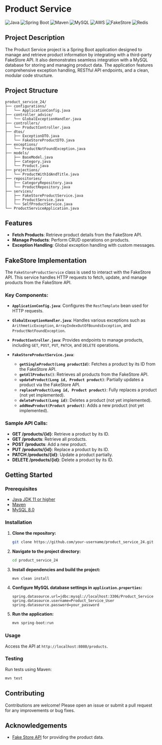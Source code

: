 
# Product Service

![Java](https://img.shields.io/badge/Java-ED8B00?style=for-the-badge&logo=java&logoColor=white)
![Spring Boot](https://img.shields.io/badge/Spring_Boot-6DB33F?style=for-the-badge&logo=spring-boot&logoColor=white)
![Maven](https://img.shields.io/badge/Maven-C71A36?style=for-the-badge&logo=apache-maven&logoColor=white)
![MySQL](https://img.shields.io/badge/MySQL-4479A1?style=for-the-badge&logo=mysql&logoColor=white)
![AWS](https://img.shields.io/badge/AWS-232F3E?style=for-the-badge&logo=amazon-aws&logoColor=white)
![FakeStore](https://img.shields.io/badge/FakeStore-FF4500?style=for-the-badge&logo=fakestore&logoColor=white)
![Redis](https://img.shields.io/badge/Redis-FF0000?style=for-the-badge&logo=redis&logoColor=white)

## Project Description

The Product Service project is a Spring Boot application designed to manage and retrieve product information by integrating with a third-party FakeStore API. It also demonstrates seamless integration with a MySQL database for storing and managing product data. The application features comprehensive exception handling, RESTful API endpoints, and a clean, modular code structure.

## Project Structure

```plaintext
product_service_24/
├── configurations/
│   └── ApplicationConfig.java
├── controller_advice/
│   └── GlobalExceptionHandler.java
├── controllers/
│   └── ProductController.java
├── dtos/
│   ├── ExceptionDTO.java
│   └── FakeStoreProductDTO.java
├── exceptions/
│   └── ProductNotFoundException.java
├── models/
│   ├── BaseModel.java
│   ├── Category.java
│   └── Product.java
├── projections/
│   └── ProductWithIdAndTitle.java
├── repositories/
│   ├── CategoryRepository.java
│   └── ProductRepository.java
├── services/
│   ├── FakeStoreProductService.java
│   ├── ProductService.java
│   └── SelfProductService.java
└── ProductServiceApplication.java

```

## Features

- **Fetch Products**: Retrieve product details from the FakeStore API.
- **Manage Products**: Perform CRUD operations on products.
- **Exception Handling**: Global exception handling with custom messages.


## FakeStore Implementation

The `FakeStoreProductService` class is used to interact with the FakeStore API. This service handles HTTP requests to fetch, update, and manage products from the FakeStore API.

### Key Components:

- **`ApplicationConfig.java`**: Configures the `RestTemplate` bean used for HTTP requests.
  
- **`GlobalExceptionHandler.java`**: Handles various exceptions such as `ArithmeticException`, `ArrayIndexOutOfBoundsException`, and `ProductNotFoundException`.

- **`ProductController.java`**: Provides endpoints to manage products, including `GET`, `POST`, `PUT`, `PATCH`, and `DELETE` operations.

- **`FakeStoreProductService.java`**:
  - **`getSingleProduct(Long productId)`**: Fetches a product by its ID from the FakeStore API.
  - **`getAllProducts()`**: Retrieves all products from the FakeStore API.
  - **`updateProduct(Long id, Product product)`**: Partially updates a product via the FakeStore API.
  - **`replaceProduct(Long id, Product product)`**: Fully replaces a product (not yet implemented).
  - **`deleteProduct(Long id)`**: Deletes a product (not yet implemented).
  - **`addNewProduct(Product product)`**: Adds a new product (not yet implemented).


### Sample API Calls:

- **GET /products/{id}**: Retrieve a product by its ID.
- **GET /products**: Retrieve all products.
- **POST /products**: Add a new product.
- **PUT /products/{id}**: Replace a product by its ID.
- **PATCH /products/{id}**: Update a product partially.
- **DELETE /products/{id}**: Delete a product by its ID.

## Getting Started

### Prerequisites

- [Java JDK 11 or higher](https://www.oracle.com/java/technologies/javase-jdk11-downloads.html)
- [Maven](https://maven.apache.org/)
- [MySQL 8.0](https://dev.mysql.com/downloads/mysql/)



### Installation

1. **Clone the repository:**

    ```bash
    git clone https://github.com/your-username/product_service_24.git
    ```

2. **Navigate to the project directory:**

    ```bash
    cd product_service_24
    ```

3. **Install dependencies and build the project:**

    ```bash
    mvn clean install
    ```

4. **Configure MySQL database settings in `application.properties`:**

    ```properties
    spring.datasource.url=jdbc:mysql://localhost:3306/Product_Service
    spring.datasource.username=Product_Service_User
    spring.datasource.password=your_password
    ```

5. **Run the application:**

    ```bash
    mvn spring-boot:run
    ```

### Usage

Access the API at `http://localhost:8080/products`.

### Testing

Run tests using Maven:

```bash
mvn test
 ```

   

## Contributing

Contributions are welcome! Please open an issue or submit a pull request for any improvements or bug fixes.


## Acknowledgements

- [Fake Store API](https://fakestoreapi.com) for providing the product data.
